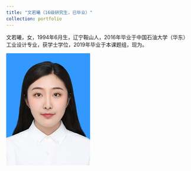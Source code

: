 ```yaml
---
title: "文若曦（16级研究生，已毕业）"
collection: portfolio
---
```


文若曦，女，1994年6月生，辽宁鞍山人，2016年毕业于中国石油大学（华东）工业设计专业，获学士学位，2019年毕业于本课题组，现为。

![](/images/wenruoxi.png)
